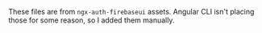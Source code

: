 These files are from `ngx-auth-firebaseui` assets. Angular CLI isn't placing those for some reason, so I added them manually. 
